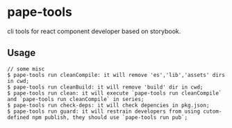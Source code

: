 # pape-tools

cli tools for react component developer based on storybook.

## Usage

```
// some misc
$ pape-tools run cleanCompile: it will remove 'es','lib','assets' dirs in cwd;
$ pape-tools run cleanBuild: it will remove 'build' dir in cwd;
$ pape-tools run clean: it will execute `pape-tools run cleanCompile` and `pape-tools run cleanCompile` in series;
$ pape-tools run check-deps: it will check depencies in pkg.json;
$ pape-tools run guard: it will restrain developers from using cutom-defined npm publish, they should use `pape-tools run pub`;
```
